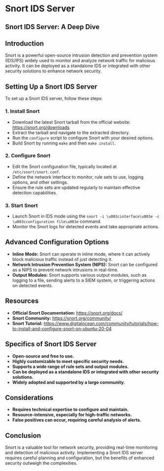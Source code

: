 # Snort IDS Server
## Snort IDS Server: A Deep Dive

## Introduction

Snort is a powerful open-source intrusion detection and prevention system (IDS/IPS) widely used to monitor and analyze network traffic for malicious activity. It can be deployed as a standalone IDS or integrated with other security solutions to enhance network security.

## Setting Up a Snort IDS Server

To set up a Snort IDS server, follow these steps:

### 1. Install Snort

* Download the latest Snort tarball from the official website: https://snort.org/downloads
* Extract the tarball and navigate to the extracted directory.
* Run the `configure` script to configure Snort with your desired options.
* Build Snort by running `make` and then `make install`.

### 2. Configure Snort

* Edit the Snort configuration file, typically located at `/etc/snort/snort.conf`.
* Define the network interface to monitor, rule sets to use, logging options, and other settings.
* Ensure the rule sets are updated regularly to maintain effective detection capabilities.

### 3. Start Snort

* Launch Snort in IDS mode using the `snort -i \u003cinterface\u003e -c \u003cconfiguration file\u003e` command.
* Monitor the Snort logs for detected events and take appropriate actions.

## Advanced Configuration Options

* **Inline Mode:** Snort can operate in inline mode, where it can actively block malicious traffic instead of just detecting it.
* **Network Intrusion Prevention System (NIPS):** Snort can be configured as a NIPS to prevent network intrusions in real-time.
* **Output Modules:** Snort supports various output modules, such as logging to a file, sending alerts to a SIEM system, or triggering actions on detected events.

## Resources

* **Official Snort Documentation:** https://snort.org/docs/
* **Snort Community:** https://snort.org/community/
* **Snort Tutorial:** https://www.digitalocean.com/community/tutorials/how-to-install-and-configure-snort-on-ubuntu-20-04

## Specifics of Snort IDS Server

* **Open-source and free to use.**
* **Highly customizable to meet specific security needs.**
* **Supports a wide range of rule sets and output modules.**
* **Can be deployed as a standalone IDS or integrated with other security solutions.**
* **Widely adopted and supported by a large community.**

## Considerations

* **Requires technical expertise to configure and maintain.**
* **Resource-intensive, especially for high-traffic networks.**
* **False positives can occur, requiring careful analysis of alerts.**

## Conclusion

Snort is a valuable tool for network security, providing real-time monitoring and detection of malicious activity. Implementing a Snort IDS server requires careful planning and configuration, but the benefits of enhanced security outweigh the complexities.
